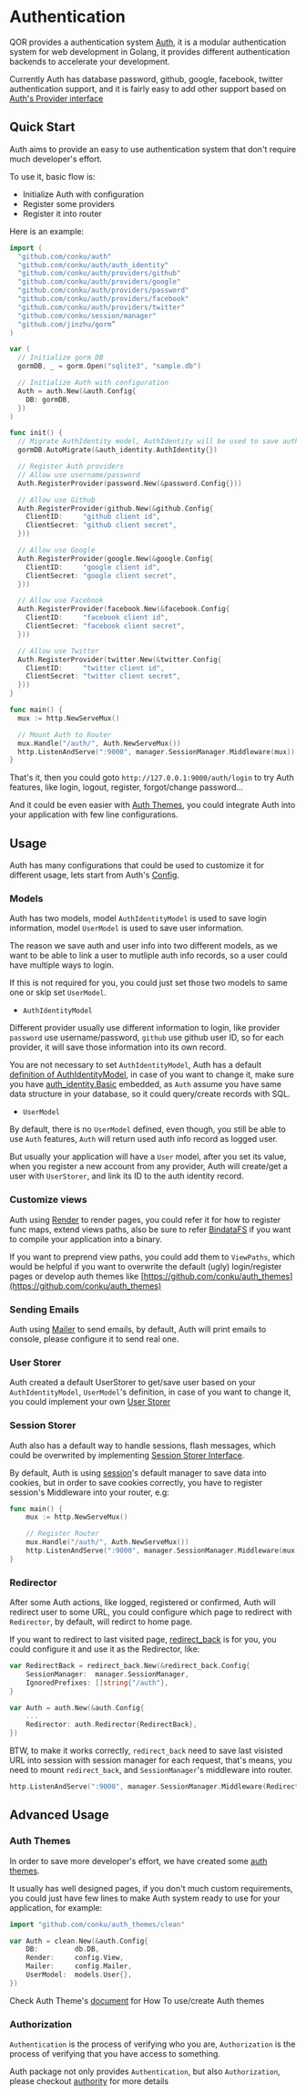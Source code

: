 # Authentication

QOR provides a authentication system [Auth](http://github.com/conku/auth), it is a modular authentication system for web development in Golang, it provides different authentication backends to accelerate your development.

Currently Auth has database password, github, google, facebook, twitter authentication support, and it is fairly easy to add other support based on [Auth's Provider interface](https://godoc.org/github.com/conku/auth#Provider)

## Quick Start

Auth aims to provide an easy to use authentication system that don't require much developer's effort.

To use it, basic flow is:

* Initialize Auth with configuration
* Register some providers
* Register it into router

Here is an example:

```go
import (
  "github.com/conku/auth"
  "github.com/conku/auth/auth_identity"
  "github.com/conku/auth/providers/github"
  "github.com/conku/auth/providers/google"
  "github.com/conku/auth/providers/password"
  "github.com/conku/auth/providers/facebook"
  "github.com/conku/auth/providers/twitter"
  "github.com/conku/session/manager"
  "github.com/jinzhu/gorm”
)

var (
  // Initialize gorm DB
  gormDB, _ = gorm.Open("sqlite3", "sample.db")

  // Initialize Auth with configuration
  Auth = auth.New(&auth.Config{
    DB: gormDB,
  })
)

func init() {
  // Migrate AuthIdentity model, AuthIdentity will be used to save auth info, like username/password, oauth token, you could change that.
  gormDB.AutoMigrate(&auth_identity.AuthIdentity{})

  // Register Auth providers
  // Allow use username/password
  Auth.RegisterProvider(password.New(&password.Config{}))

  // Allow use Github
  Auth.RegisterProvider(github.New(&github.Config{
    ClientID:     "github client id",
    ClientSecret: "github client secret",
  }))

  // Allow use Google
  Auth.RegisterProvider(google.New(&google.Config{
    ClientID:     "google client id",
    ClientSecret: "google client secret",
  }))

  // Allow use Facebook
  Auth.RegisterProvider(facebook.New(&facebook.Config{
    ClientID:     "facebook client id",
    ClientSecret: "facebook client secret",
  }))

  // Allow use Twitter
  Auth.RegisterProvider(twitter.New(&twitter.Config{
    ClientID:     "twitter client id",
    ClientSecret: "twitter client secret",
  }))
}

func main() {
  mux := http.NewServeMux()

  // Mount Auth to Router
  mux.Handle("/auth/", Auth.NewServeMux())
  http.ListenAndServe(":9000", manager.SessionManager.Middleware(mux))
}
```

That's it, then you could goto `http://127.0.0.1:9000/auth/login` to try Auth features, like login, logout, register, forgot/change password...

And it could be even easier with [Auth Themes](#auth-themes), you could integrate Auth into your application with few line configurations.

## Usage

Auth has many configurations that could be used to customize it for different usage, lets start from Auth's [Config](http://godoc.org/github.com/conku/auth#Config).

### Models

Auth has two models, model `AuthIdentityModel` is used to save login information, model `UserModel` is used to save user information.

The reason we save auth and user info into two different models, as we want to be able to link a user to mutliple auth info records, so a user could have multiple ways to login.

If this is not required for you, you could just set those two models to same one or skip set `UserModel`.

* `AuthIdentityModel`

Different provider usually use different information to login, like provider `password` use username/password, `github` use github user ID, so for each provider, it will save those information into its own record.

You are not necessary to set `AuthIdentityModel`, Auth has a default [definition of AuthIdentityModel](http://godoc.org/github.com/conku/auth/auth_identity#AuthIdentity), in case of you want to change it, make sure you have [auth_identity.Basic](http://godoc.org/github.com/conku/auth/auth_identity#Basic) embedded, as `Auth` assume you have same data structure in your database, so it could query/create records with SQL.

* `UserModel`

By default, there is no `UserModel` defined, even though, you still be able to use `Auth` features, `Auth` will return used auth info record as logged user.

But usually your application will have a `User` model, after you set its value, when you register a new account from any provider, Auth will create/get a user with `UserStorer`, and link its ID to the auth identity record.

### Customize views

Auth using [Render](http://github.com/conku/render2) to render pages, you could refer it for how to register func maps, extend views paths, also be sure to refer [BindataFS](https://github.com/conku/bindatafs) if you want to compile your application into a binary.

If you want to preprend view paths, you could add them to `ViewPaths`, which would be helpful if you want to overwrite the default (ugly) login/register pages or develop auth themes like [https://github.com/conku/auth_themes](https://github.com/conku/auth_themes)

### Sending Emails

Auth using [Mailer](http://github.com/conku/mailer) to send emails, by default, Auth will print emails to console, please configure it to send real one.

### User Storer

Auth created a default UserStorer to get/save user based on your `AuthIdentityModel`, `UserModel`'s definition, in case of you want to change it, you could implement your own [User Storer](http://godoc.org/github.com/conku/auth#UserStorerInterface)

### Session Storer

Auth also has a default way to handle sessions, flash messages, which could be overwrited by implementing [Session Storer Interface](http://godoc.org/github.com/conku/auth#SessionStorerInterface).

By default, Auth is using [session](https://github.com/conku/session)'s default manager to save data into cookies, but in order to save cookies correctly, you have to register session's Middleware into your router, e.g:

```go
func main() {
	mux := http.NewServeMux()

	// Register Router
	mux.Handle("/auth/", Auth.NewServeMux())
	http.ListenAndServe(":9000", manager.SessionManager.Middleware(mux))
}
```

### Redirector

After some Auth actions, like logged, registered or confirmed, Auth will redirect user to some URL, you could configure which page to redirect with `Redirector`, by default, will redirct to home page.

If you want to redirect to last visited page, [redirect_back](https://github.com/conku/redirect_back) is for you, you could configure it and use it as the Redirector, like:

```go
var RedirectBack = redirect_back.New(&redirect_back.Config{
	SessionManager:  manager.SessionManager,
	IgnoredPrefixes: []string{"/auth"},
}

var Auth = auth.New(&auth.Config{
	...
	Redirector: auth.Redirector{RedirectBack},
})
```

BTW, to make it works correctly, `redirect_back` need to save last visisted URL into session with session manager for each request, that's means, you need to mount `redirect_back`, and `SessionManager`'s middleware into router.

```go
http.ListenAndServe(":9000", manager.SessionManager.Middleware(RedirectBack.Middleware(mux)))
```

## Advanced Usage

### Auth Themes

In order to save more developer's effort, we have created some [auth themes](https://github.com/conku/auth_themes).

It usually has well designed pages, if you don't much custom requirements, you could just have few lines to make Auth system ready to use for your application, for example:

```go
import "github.com/conku/auth_themes/clean"

var Auth = clean.New(&auth.Config{
	DB:         db.DB,
	Render:     config.View,
	Mailer:     config.Mailer,
	UserModel:  models.User{},
})
```

Check Auth Theme's [document](https://github.com/conku/auth_themes) for How To use/create Auth themes

### Authorization

`Authentication` is the process of verifying who you are, `Authorization` is the process of verifying that you have access to something.

Auth package not only provides `Authentication`, but also `Authorization`, please checkout [authority](https://github.com/conku/auth/tree/master/authority) for more details
